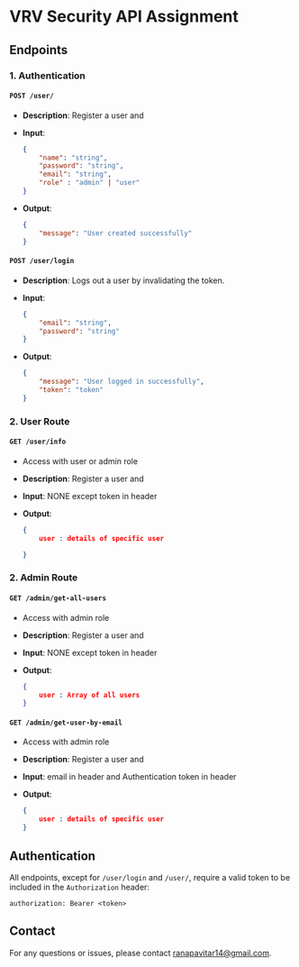 # VRV Security API Assignment

## Endpoints

### 1. Authentication

#### `POST /user/`

-   **Description**: Register a user and
-   **Input**:
    ```json
    {
        "name": "string",
        "password": "string",
        "email": "string",
        "role" : "admin" | "user"
    }
    ```
-   **Output**:

    ```json
    {
        "message": "User created successfully"
    }
    ```

#### `POST /user/login`

-   **Description**: Logs out a user by invalidating the token.
-   **Input**:

    ```json
    {
        "email": "string",
        "password": "string"
    }
    ```

-   **Output**:

    ```json
    {
        "message": "User logged in successfully",
        "token": "token"
    }
    ```

### 2. User Route

#### `GET /user/info`

-   Access with user or admin role
-   **Description**: Register a user and
-   **Input**: NONE except token in header
-   **Output**:

    ```json
    {
        user : details of specific user

    }
    ```

### 2. Admin Route

#### `GET /admin/get-all-users`

-   Access with admin role
-   **Description**: Register a user and
-   **Input**: NONE except token in header
-   **Output**:

    ```json
    {
        user : Array of all users
    }
    ```

#### `GET /admin/get-user-by-email`

-   Access with admin role
-   **Description**: Register a user and
-   **Input**: email in header and Authentication token in header
-   **Output**:

    ```json
    {
        user : details of specific user
    }
    ```

## Authentication

All endpoints, except for `/user/login` and `/user/`, require a valid token to be included in the `Authorization` header:

```
authorization: Bearer <token>
```

## Contact

For any questions or issues, please contact [ranapavitar14@gmail.com](mailto:ranapavitar14@gmail.com).
